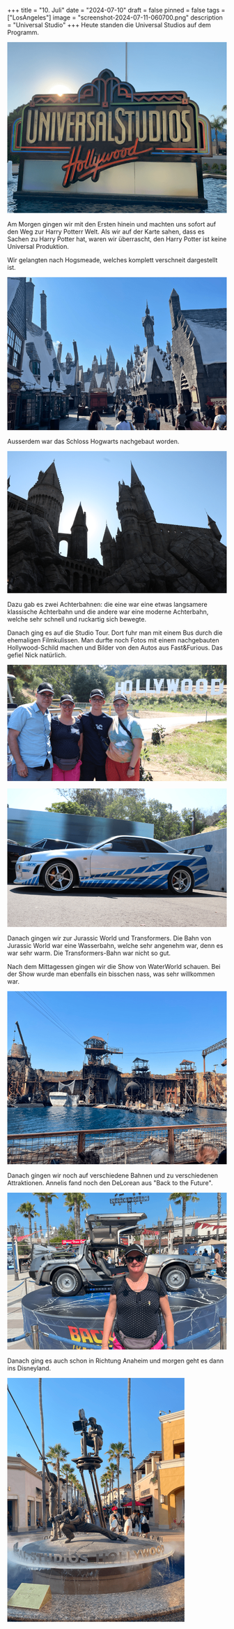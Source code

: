 +++
title = "10. Juli"
date = "2024-07-10"
draft = false
pinned = false
tags = ["LosAngeles"]
image = "screenshot-2024-07-11-060700.png"
description = "Universal Studio"
+++
Heute standen die Universal Studios auf dem Programm. 

![](screenshot-2024-07-11-060724.png)

Am Morgen gingen wir mit den Ersten hinein und machten uns sofort auf den Weg zur Harry Potterr Welt. Als wir auf der Karte sahen, dass es Sachen zu Harry Potter hat, waren wir überrascht, den Harry Potter ist keine Universal Produktion. 

Wir gelangten nach Hogsmeade, welches komplett verschneit dargestellt ist.  

![Verschneites Hogsmeade](screenshot-2024-07-11-060559.png)

Ausserdem war das Schloss Hogwarts nachgebaut worden. 

![Schloss Hogwarts](screenshot-2024-07-11-060753.png)

Dazu gab es zwei Achterbahnen: die eine war eine etwas langsamere klassische Achterbahn und die andere war eine moderne Achterbahn, welche sehr schnell und ruckartig sich bewegte.

Danach ging es auf die Studio Tour. Dort fuhr man mit einem Bus durch die ehemaligen Filmkulissen. Man durfte noch Fotos mit einem nachgebauten Hollywood-Schild machen und Bilder von den Autos aus Fast&Furious. Das gefiel Nick natürlich. 

![Wir mit dem nachgebauten Hollywood-Schild](screenshot-2024-07-11-060431.png)

![Auto aus Fast&Furious: Nissan Skyline ](screenshot-2024-07-11-060535.png)

Danach gingen wir zur Jurassic World und Transformers. Die Bahn von Jurassic World war eine Wasserbahn, welche sehr angenehm war, denn es war sehr warm. Die Transformers-Bahn war nicht so gut.

Nach dem Mittagessen gingen wir die  Show von WaterWorld schauen. Bei der Show wurde man ebenfalls ein bisschen nass, was sehr willkommen war. 

![Das Bühnenbild von WaterWorld](screenshot-2024-07-11-060711.png)

Danach gingen wir noch auf verschiedene Bahnen und zu verschiedenen Attraktionen. Annelis fand noch den DeLorean aus "Back to the Future".

![](screenshot-2024-07-11-060616.png)

Danach ging es auch schon in Richtung Anaheim und morgen geht es dann ins Disneyland. 

![](screenshot-2024-07-11-060628.png)